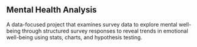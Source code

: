 ## Mental Health Analysis
A data-focused project that examines survey data to explore mental well-being through structured survey responses to reveal trends in emotional well-being using stats, charts, and hypothesis testing.
